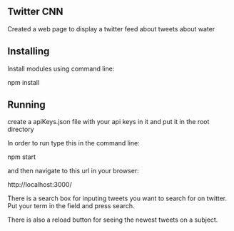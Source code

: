 ## Twitter CNN

Created a web page to display a twitter feed about tweets about water

## Installing

Install modules using command line:

npm install

## Running
create a apiKeys.json file with your api keys in it and put it in the root directory

In order to run type this in the command line:

npm start

and then navigate to this url in your browser:

http://localhost:3000/

There is a search box for inputing tweets you want to search for on twitter. Put your term in the field and press search.

There is also a reload button for seeing the newest tweets on a subject.
